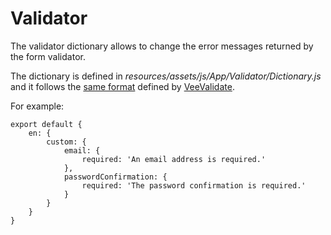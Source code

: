 # Validator

The validator dictionary allows to change the error messages returned by the form validator.

The dictionary is defined in *resources/assets/js/App/Validator/Dictionary.js* and it follows the [same format](http://vee-validate.logaretm.com/rules.html#field-sepecific-messages) defined by [VeeValidate](http://vee-validate.logaretm.com).

For example:

    export default {
        en: {
            custom: {
                email: {
                    required: 'An email address is required.'
                },
                passwordConfirmation: {
                    required: 'The password confirmation is required.'
                }
            }
        }
    }